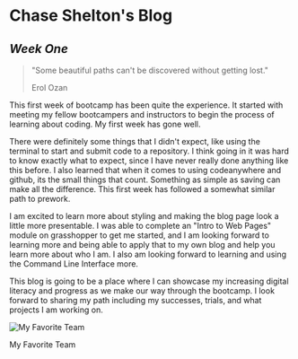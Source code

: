 # **Chase Shelton's Blog**

## *Week One*

> "Some beautiful paths can't be discovered without getting lost."
>
>Erol Ozan

This first week of bootcamp has been quite the experience. It started with meeting my fellow bootcampers and instructors to begin the process of learning about coding. My first week has gone well. 

There were definitely some things that I didn't expect, like using the terminal to start and submit code to a repository. I think going in it was hard to know exactly what to expect, since I have never really done anything like this before. I also learned that when it comes to using codeanywhere and github, its the small things that count. Something as simple as saving can make all the difference. This first week has followed a somewhat similar path to prework.

I am excited to learn more about styling and making the blog page look a little more presentable. I was able to complete an "Intro to Web Pages" module on grasshopper to get me started, and I am looking forward to learning more and being able to apply that to my own blog and help you learn more about who I am. I also am looking forward to learning and using the Command Line Interface more. 

This blog is going to be a place where I can showcase my increasing digital literacy and progress as we make our way through the bootcamp. I look forward to sharing my path including my successes, trials, and what projects I am working on.

![My Favorite Team](https://upload.wikimedia.org/wikipedia/en/0/0c/Liverpool_FC.svg)

My Favorite Team
